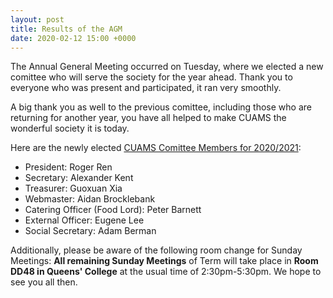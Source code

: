 ```yaml
---
layout: post
title: Results of the AGM
date: 2020-02-12 15:00 +0000
---
```

The Annual General Meeting occurred on Tuesday, where we elected a new comittee who will serve the society for the year ahead. Thank you to everyone who was present and participated, it ran very smoothly.

A big thank you as well to the previous comittee, including those who are returning for another year, you have all helped to make CUAMS the wonderful society it is today.

Here are the newly elected [CUAMS Comittee Members for 2020/2021](/assets/images/posts/committee_2020-2021.jpg):

- President: Roger Ren
- Secretary: Alexander Kent
- Treasurer: Guoxuan Xia
- Webmaster: Aidan Brocklebank
- Catering Officer (Food Lord): Peter Barnett
- External Officer: Eugene Lee
- Social Secretary: Adam Berman

Additionally, please be aware of the following room change for Sunday Meetings: **All remaining Sunday Meetings** of Term will take place in **Room DD48 in Queens' College** at the usual time of 2:30pm-5:30pm. We hope to see you all then.


